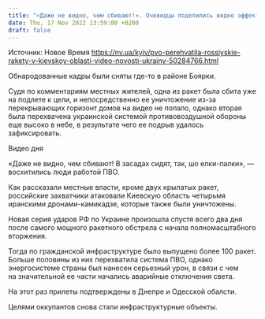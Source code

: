 ```yaml
---
title: "«Даже не видно, чем сбивают!». Очевидцы поделились видео эффективной работы украинской ПВО в Киевской области"
date: Thu, 17 Nov 2022 13:59:00 +0200
draft: false
---
```

Источник: Новое Время https://nv.ua/kyiv/pvo-perehvatila-rossiyskie-rakety-v-kievskoy-oblasti-video-novosti-ukrainy-50284766.html


 Обнародованные кадры были сняты где-то в районе Боярки.

Судя по комментариям местных жителей, одна из ракет была сбита уже на подлете к цели, и непосредственно ее уничтожение из-за перекрывающих горизонт домов на видео не попало, однако вторая была перехвачена украинской системой противовоздушной обороны еще высоко в небе, в результате чего ее подрыв удалось зафиксировать.

 Видео дня   

«Даже не видно, чем сбивают! В засадах сидят, так, шо елки-палки», — восхитились люди работой ПВО.

Как рассказали местные власти, кроме двух крылатых ракет, российские захватчики атаковали Киевскую область четырьмя иранскими дронами-камикадзе, которые также были уничтожены.

Новая серия ударов РФ по Украине произошла спустя всего два дня после самого мощного ракетного обстрела с начала полномасштабного вторжения.

Тогда по гражданской инфраструктуре было выпущено более 100 ракет. Больше половины из них перехватила система ПВО, однако энергосистеме страны был нанесен серьезный урон, в связи с чем на значительной ее части начались аварийные отключения света.

На этот раз прилеты подтверждены в Днепре и Одесской обалсти.

Целями оккупантов снова стали инфраструктурные объекты.
